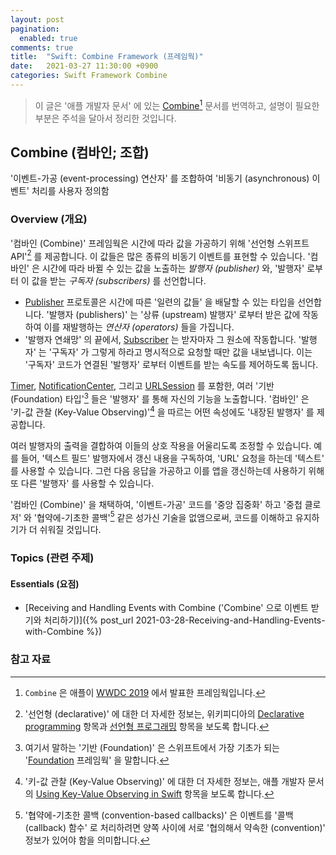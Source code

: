 ```yaml
---
layout: post
pagination: 
  enabled: true
comments: true
title:  "Swift: Combine Framework (프레임웍)"
date:   2021-03-27 11:30:00 +0900
categories: Swift Framework Combine
---
```


> 이 글은 '애플 개발자 문서' 에 있는 [Combine](https://developer.apple.com/documentation/combine)[^combine] 문서를 번역하고, 설명이 필요한 부분은 주석을 달아서 정리한 것입니다.

## Combine (컴바인; 조합)

'이벤트-가공 (event-processing) 연산자' 를 조합하여 '비동기 (asynchronous) 이벤트' 처리를 사용자 정의함

### Overview (개요)

'컴바인 (Combine)' 프레임웍은 시간에 따라 값을 가공하기 위해 '선언형 스위프트 API'[^declarative] 를 제공합니다. 이 값들은 많은 종류의 비동기 이벤트를 표현할 수 있습니다. '컴바인' 은 시간에 따라 바뀔 수 있는 값을 노출하는 _발행자 (publisher)_ 와, '발행자' 로부터 이 값을 받는 _구독자 (subscribers)_ 를 선언합니다.

* [Publisher](https://developer.apple.com/documentation/combine/publisher) 프로토콜은 시간에 따른 '일련의 값들' 을 배달할 수 있는 타입을 선언합니다. '발행자 (publishers)' 는 '상류 (upstream) 발행자' 로부터 받은 값에 작동하여 이를 재발행하는 _연산자 (operators)_ 들을 가집니다.
* '발행자 연쇄망' 의 끝에서, [Subscriber](https://developer.apple.com/documentation/combine/subscriber) 는 받자마자 그 원소에 작동합니다. '발행자' 는 '구독자' 가 그렇게 하라고 명시적으로 요청할 때만 값을 내보냅니다. 이는 '구독자' 코드가 연결된 '발행자' 로부터 이벤트를 받는 속도를 제어하도록 둡니다.

[Timer](https://developer.apple.com/documentation/foundation/timer), [NotificationCenter](https://developer.apple.com/documentation/foundation/notificationcenter), 그리고 [URLSession](https://developer.apple.com/documentation/foundation/urlsession) 를 포함한, 여러 '기반 (Foundation) 타입'[^foundation] 들은 '발행자' 를 통해 자신의 기능을 노출합니다. '컴바인' 은 '키-값 관찰 (Key-Value Observing)'[^key-value-observing] 을 따르는 어떤 속성에도 '내장된 발행자' 를 제공합니다.

여러 발행자의 출력을 결합하여 이들의 상호 작용을 어울리도록 조정할 수 있습니다. 예를 들어, '텍스트 필드' 발행자에서 갱신 내용을 구독하여, 'URL' 요청을 하는데 '텍스트' 를 사용할 수 있습니다. 그런 다음 응답을 가공하고 이를 앱을 갱신하는데 사용하기 위해 또 다른 '발행자' 를 사용할 수 있습니다.

'컴바인 (Combine)' 을 채택하여, '이벤트-가공' 코드를 '중앙 집중화' 하고 '중첩 클로저' 와 '협약에-기초한 콜백'[^convention-based-callbacks] 같은 성가신 기술을 없앰으로써, 코드를 이해하고 유지하기가 더 쉬워질 것입니다.

### Topics (관련 주제)

#### Essentials (요점)

* [Receiving and Handling Events with Combine ('Combine' 으로 이벤트 받기와 처리하기)]({% post_url 2021-03-28-Receiving-and-Handling-Events-with-Combine %})

### 참고 자료

[^combine]: `Combine` 은 애플이 [WWDC 2019](https://developer.apple.com/videos/wwdc2019/) 에서 발표한 프레임웍입니다.

[^declarative]: '선언형 (declarative)' 에 대한 더 자세한 정보는, 위키피디아의 [Declarative programming](https://en.wikipedia.org/wiki/Declarative_programming) 항목과 [선언형 프로그래밍](https://ko.wikipedia.org/wiki/선언형_프로그래밍) 항목을 보도록 합니다.

[^upstream]: '상류 (upstream)' 는 물이 상류에서 하류로 흐르듯, 시간상 먼저 일어나는 가공을 말합니다.

[^foundation]: 여기서 말하는 '기반 (Foundation)' 은 스위프트에서 가장 기초가 되는 '[Foundation](https://developer.apple.com/documentation/foundation) 프레임웍' 을 말합니다.

[^key-value-observing]: '키-값 관찰 (Key-Value Observing)' 에 대한 더 자세한 정보는, 애플 개발자 문서의 [Using Key-Value Observing in Swift](https://developer.apple.com/documentation/swift/cocoa_design_patterns/using_key-value_observing_in_swift) 항목을 보도록 합니다.

[^convention-based-callbacks]: '협약에-기초한 콜백 (convention-based callbacks)' 은 이벤트를 '콜백 (callback) 함수' 로 처리하려면 양쪽 사이에 서로 '협의해서 약속한 (convention)' 정보가 있어야 함을 의미합니다.
